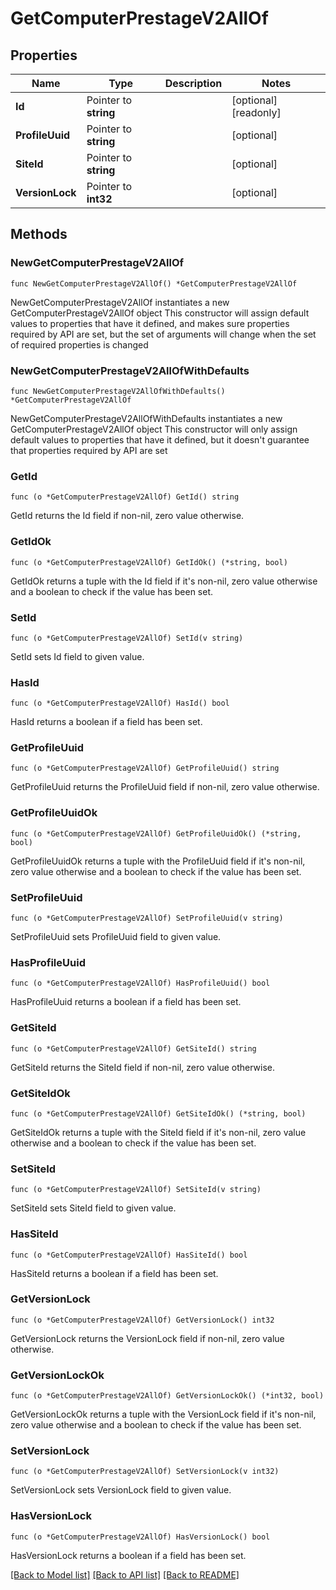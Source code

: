 # GetComputerPrestageV2AllOf

## Properties

Name | Type | Description | Notes
------------ | ------------- | ------------- | -------------
**Id** | Pointer to **string** |  | [optional] [readonly] 
**ProfileUuid** | Pointer to **string** |  | [optional] 
**SiteId** | Pointer to **string** |  | [optional] 
**VersionLock** | Pointer to **int32** |  | [optional] 

## Methods

### NewGetComputerPrestageV2AllOf

`func NewGetComputerPrestageV2AllOf() *GetComputerPrestageV2AllOf`

NewGetComputerPrestageV2AllOf instantiates a new GetComputerPrestageV2AllOf object
This constructor will assign default values to properties that have it defined,
and makes sure properties required by API are set, but the set of arguments
will change when the set of required properties is changed

### NewGetComputerPrestageV2AllOfWithDefaults

`func NewGetComputerPrestageV2AllOfWithDefaults() *GetComputerPrestageV2AllOf`

NewGetComputerPrestageV2AllOfWithDefaults instantiates a new GetComputerPrestageV2AllOf object
This constructor will only assign default values to properties that have it defined,
but it doesn't guarantee that properties required by API are set

### GetId

`func (o *GetComputerPrestageV2AllOf) GetId() string`

GetId returns the Id field if non-nil, zero value otherwise.

### GetIdOk

`func (o *GetComputerPrestageV2AllOf) GetIdOk() (*string, bool)`

GetIdOk returns a tuple with the Id field if it's non-nil, zero value otherwise
and a boolean to check if the value has been set.

### SetId

`func (o *GetComputerPrestageV2AllOf) SetId(v string)`

SetId sets Id field to given value.

### HasId

`func (o *GetComputerPrestageV2AllOf) HasId() bool`

HasId returns a boolean if a field has been set.

### GetProfileUuid

`func (o *GetComputerPrestageV2AllOf) GetProfileUuid() string`

GetProfileUuid returns the ProfileUuid field if non-nil, zero value otherwise.

### GetProfileUuidOk

`func (o *GetComputerPrestageV2AllOf) GetProfileUuidOk() (*string, bool)`

GetProfileUuidOk returns a tuple with the ProfileUuid field if it's non-nil, zero value otherwise
and a boolean to check if the value has been set.

### SetProfileUuid

`func (o *GetComputerPrestageV2AllOf) SetProfileUuid(v string)`

SetProfileUuid sets ProfileUuid field to given value.

### HasProfileUuid

`func (o *GetComputerPrestageV2AllOf) HasProfileUuid() bool`

HasProfileUuid returns a boolean if a field has been set.

### GetSiteId

`func (o *GetComputerPrestageV2AllOf) GetSiteId() string`

GetSiteId returns the SiteId field if non-nil, zero value otherwise.

### GetSiteIdOk

`func (o *GetComputerPrestageV2AllOf) GetSiteIdOk() (*string, bool)`

GetSiteIdOk returns a tuple with the SiteId field if it's non-nil, zero value otherwise
and a boolean to check if the value has been set.

### SetSiteId

`func (o *GetComputerPrestageV2AllOf) SetSiteId(v string)`

SetSiteId sets SiteId field to given value.

### HasSiteId

`func (o *GetComputerPrestageV2AllOf) HasSiteId() bool`

HasSiteId returns a boolean if a field has been set.

### GetVersionLock

`func (o *GetComputerPrestageV2AllOf) GetVersionLock() int32`

GetVersionLock returns the VersionLock field if non-nil, zero value otherwise.

### GetVersionLockOk

`func (o *GetComputerPrestageV2AllOf) GetVersionLockOk() (*int32, bool)`

GetVersionLockOk returns a tuple with the VersionLock field if it's non-nil, zero value otherwise
and a boolean to check if the value has been set.

### SetVersionLock

`func (o *GetComputerPrestageV2AllOf) SetVersionLock(v int32)`

SetVersionLock sets VersionLock field to given value.

### HasVersionLock

`func (o *GetComputerPrestageV2AllOf) HasVersionLock() bool`

HasVersionLock returns a boolean if a field has been set.


[[Back to Model list]](../README.md#documentation-for-models) [[Back to API list]](../README.md#documentation-for-api-endpoints) [[Back to README]](../README.md)


